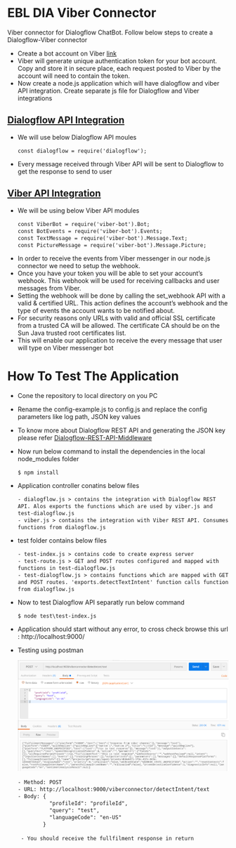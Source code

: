 # EBL DIA Viber Connector

Viber connector for Dialogflow ChatBot. Follow below steps to create a Dialogflow-Viber connector

* Create a bot account on Viber [link](https://partners.viber.com/account/create-bot-account)
* Viber will generate unique authentication token for your bot account. Copy and store it in secure place, each request posted to Viber by the account will need to contain the token.
* Now create a node.js application which will have dialogflow and viber API integration. Create separate js file for Dialogflow and Viber integrations

## [Dialogflow API Integration](https://cloud.google.com/dialogflow/docs/reference/rest/v2-overview)
- We will use below Dialogflow API moules
  ```
  const dialogflow = require('dialogflow');
  ```
- Every message received through Viber API will be sent to Dialogflow to get the response to send to user
## [Viber API Integration](https://developers.viber.com/docs/api/rest-bot-api/#message-types)
- We will be using below Viber API modules 
  ```
  const ViberBot = require('viber-bot').Bot;
  const BotEvents = require('viber-bot').Events;
  const TextMessage = require('viber-bot').Message.Text;
  const PictureMessage = require('viber-bot').Message.Picture;
  ```
- In order to receive the events from Viber messenger in our node.js connector we need to setup the webhook.
- Once you have your token you will be able to set your account’s webhook. This webhook will be used for receiving callbacks and user messages from Viber.
- Setting the webhook will be done by calling the set_webhook API with a valid & certified URL. This action defines the account’s webhook and the type of events the account wants to be notified about.
- For security reasons only URLs with valid and official SSL certificate from a trusted CA will be allowed. The certificate CA should be on the Sun Java trusted root certificates list.
- This will enable our application to receive the every message that user will type on Viber messenger bot

# How To Test The Application
- Cone the repository to local directory on you PC
- Rename the config-example.js to config.js and replace the config parameters like log path, JSON key values
- To know more about Dialogflow REST API and generating the JSON key please refer [Dialogflow-REST-API-Middleware](https://github.com/satishgunjal/Dialogflow-REST-API-Middleware.git)
- Now run below command to install the dependencies in the local node_modules folder
  ```
  $ npm install
  ```
- Application controller conatins below files
  ```
  - dialogflow.js > contains the integration with Dialogflow REST API. Alos exports the functions which are used by viber.js and test-dialogflow.js
  - viber.js > contains the integration with Viber REST API. Consumes functions from dialogflow.js
  ```

- test folder contains below files
  ```
  - test-index.js > contains code to create express server
  - test-route.js > GET and POST routes configured and mapped with functions in test-dialogflow.js
  - test-dialogflow.js > contains functions which are mapped with GET and POST routes. 'exports.detectTextIntent' function calls function from dialogflow.js
  ```
- Now to test Dialogflow API separatly run below command
  ```
  $ node test\test-index.js   
  ```
 - Application should start without any error, to cross check browse this url : http://localhost:9000/
 - Testing using postman
 
   <img src="images/Dialogflow-API-Testing-Postman.PNG" width="700">
  
    ```
    - Method: POST
    - URL: http://localhost:9000/viberconnector/detectIntent/text
    - Body: {
              "profileId": "profileId", 
              "query": "test",
              "languageCode": "en-US"
            }

     - You should receive the fullfilment response in return
    ```

